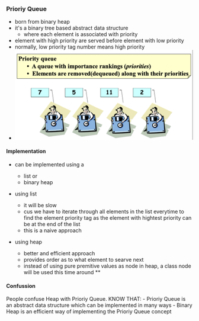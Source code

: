 ### Prioriy Queue

- born from binary heap
- it's a binary tree based abstract data structure
    - where each element is associated with priority
- element with high priority are served before element with low priority
- normally, low priority tag number means high priority
- ![Prioriy queue image](../../assets/priority-queue.png)


#### Implementation

- can be implemented using a 
    - list or
    - binary heap

- using list
    - it will be slow
    - cus we have to iterate through all elements in the list everytime to find the element priority tag as the element with hightest priority can be at the end of the list
    - this is a naive approach

- using heap
    - better and efficient approach
    - provides order as to what element to searve next
    - instead of using pure premitive values as node in heap, a class node will be used this time around **


#### Confussion
People confuse Heap with Prioriy Queue. KNOW THAT:
    - Prioriy Queue is an abstract data structure which can be implemented in many ways
    - Binary Heap is an efficient way of implementing the Prioriy Queue concept